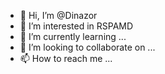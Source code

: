 - 👋 Hi, I’m @Dinazor
- 👀 I’m interested in RSPAMD
- 🌱 I’m currently learning ...
- 💞️ I’m looking to collaborate on ...
- 📫 How to reach me ...

<!---
Dinazor/Dinazor is a ✨ special ✨ repository because its `README.md` (this file) appears on your GitHub profile.
You can click the Preview link to take a look at your changes.
--->
